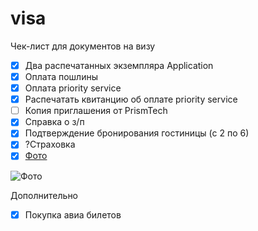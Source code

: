 visa
====

Чек-лист для документов на визу

* [x] Два распечатанных экземпляра Application
* [x] Оплата пошлины
* [x] Оплата priority service
* [x] Распечатать квитанцию об оплате priority service
* [ ] Копия приглашения от PrismTech
* [x] Справка о з/п
* [x] Подтверждение бронирования гостиницы (с 2 по 6)
* [x] ?Страховка 
* [x] [Фото](https://www.gov.uk/photos-for-passports)

![Фото](https://assets.digital.cabinet-office.gov.uk/static/passport_photos_outline.jpg)

Дополнительно
* [x] Покупка авиа билетов
